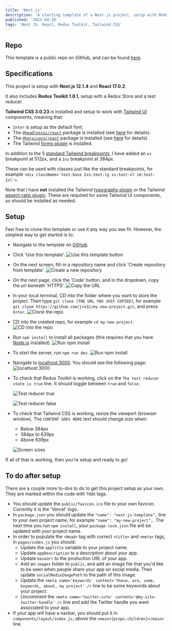 ```yaml
---
title: 'Next.js'
description: 'A starting template of a Next.js project, setup with Redux Toolkit and Tailwind CSS 3.'
published: '2022-04-28'
tags: 'Next JS. React, Redux Toolkit, Tailwind CSS'
---
```


## Repo

This template is a public repo on GitHub, and can be found [here](https://github.com/jro31/next-js-template).

## Specifications

This project is setup with **Next.js 12.1.4** and **React 17.0.2**.

It also includes **Redux Toolkit 1.8.1**, setup with a Redux Store and a test reducer.

**Tailwind CSS 3.0.23** is installed and setup to work with [Tailwind UI](https://tailwindui.com/) components, meaning that:

- `Inter` is setup as the default font.
- The [`@headlessui/react`](https://www.npmjs.com/package/@headlessui/react) package is installed (see [here](https://headlessui.dev/) for details).
- The [`@heroicons/react`](https://www.npmjs.com/package/@heroicons/react) package is installed (see [here](https://heroicons.com/) for details).
- The Tailwind [forms plugin](https://github.com/tailwindlabs/tailwindcss-forms) is installed.

In addition to the 5 [standard Tailwind breakpoints](https://tailwindcss.com/docs/responsive-design), I have added an `xs` breakpoint at 512px, and a `2xs` breakpoint at 384px.

These can be used with classes just like the standard breakpoints, for example `<div className='text-base 2xs:text-lg xs:text-xl sm:text-2xl'>`.

Note that I have **not** installed the Tailwind [typography plugin](https://tailwindcss.com/docs/typography-plugin) or the Tailwind [aspect-ratio plugin](https://github.com/tailwindlabs/tailwindcss-aspect-ratio). These are required for _some_ Tailwind UI components, so should be installed as needed.

## Setup

Feel free to clone this template or use it any way you see fit. However, the simplest way to get started is to:

- Navigate to the template on [GitHub](https://github.com/jro31/next-js-template).

- Click 'Use this template'.
  ![Use this template button](/images/templates/next-js/use-this-template.png)

- On the next screen, fill-in a repository name and click 'Create repository from template'.
  ![Create a new repository](/images/templates/next-js/create-new-repo.png)

- On the next page, click the 'Code' button, and in the dropdown, copy the url beneath 'HTTPS'.
  ![Copy the URL](/images/templates/next-js/clone-url.png)

- In your local terminal, CD into the folder where you want to store the project. Then type `git clone [THE URL YOU JUST COPIED]`, for example `git clone https://github.com/jro31/my-new-project.git`, and press `Enter`.
  ![Clone the repo](/images/templates/next-js/git-clone.png)

- CD into the created repo, for example `cd my-new-project`.
  ![CD into the repo](/images/templates/next-js/cd-into-repo.png)

- Run `npm install` to install all packages (this requires that you have [Node.js](https://nodejs.org/) installed).
  ![Run npm install](/images/templates/next-js/npm-install.png)

- To start the server, run `npm run dev`.
  ![Run npm install](/images/templates/next-js/npm-run-dev.png)

- Navigate to [localhost:3000](http://localhost:3000/). You should see the following page:
  ![localhost:3000](/images/templates/next-js/localhost-3000.png)

- To check that Redux Toolkit is working, click on the `The test reducer state is true` line. It should toggle between `true` and `false`.

  ![Test reducer true](/images/templates/next-js/test-reducer-true.png)

  ![Test reducer false](/images/templates/next-js/test-reducer-false.png)

- To check that Tailwind CSS is working, resize the viewport (browser window). The `CONTENT GOES HERE` text should change size when:

  - Below 384px
  - 384px to 639px
  - Above 639px

  ![Screen sizes](/images/templates/next-js/screen-sizes.png)

If all of that is working, then you're setup and ready to go!

## To do after setup

There are a couple more to-dos to do to get this project setup as your own. They are marked within the code with `TODO` tags.

- You should update the `public/favicon.ico` file to your own favicon. Currently it is the 'Vercel' logo.
- In `package.json` you should update the `"name": "next-js-template",` line to your own project name, for example `"name": "my-new-project",`. The next time you run `npm install`, your `package-lock.json` file will be updated with _your_ project name.
- In order to populate the `<Head>` tag with correct `<title>` and `<meta>` tags, in `pages/index.js` you should:
  - Update the `appTitle` variable to your project name.
  - Update `appDescription` to a description about your app.
  - Update `baseUrl` to the production URL of your app.
  - Add an `images` folder to `public`, and add an image file that you'd like to be seen when people share your app on social media. Then update `socialMediaImagePath` to the path of this image.
  - Update the `<meta name='keywords' content='these, are, some, keywords, about, my project' />` line to be some keywords about your project.
  - Uncomment the `<meta name='twitter:site' content='@my-site-twitter-handle' />` line and add the Twitter handle you want associated to your app.
- If your app will have a navbar, you should put it in `components/layout/index.js`, _above_ the `<main>{props.children}</main>` line.
